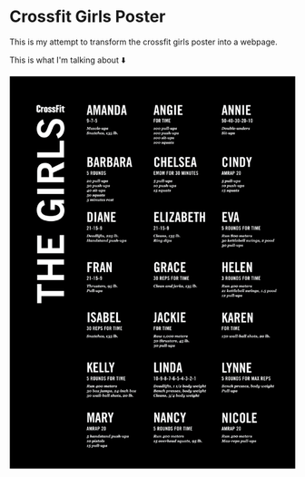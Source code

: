 # Crossfit Girls Poster

This is my attempt to transform the crossfit girls poster into a webpage.

This is what I'm talking about ⬇️

![crossfit-girls-poster](croossfit-girls-poster.png)
